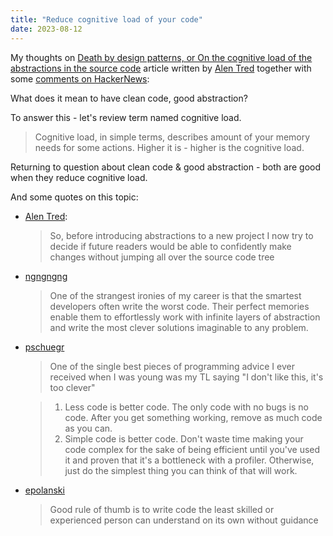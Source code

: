 ```yaml
---
title: "Reduce cognitive load of your code"
date: 2023-08-12
---
```


My thoughts on [Death by design patterns, or On the cognitive load of the abstractions in the source code](https://alentred.medium.com/cognitive-load-of-abstractions-in-the-source-code-20a889a106d4) article written by [Alen Tred](https://alentred.medium.com/) together with some [comments on HackerNews](https://news.ycombinator.com/item?id=36118093):

What does it mean to have clean code, good abstraction?

To answer this - let's review term named cognitive load.
> Cognitive load, in simple terms, describes amount of your memory needs for some actions. Higher it is - higher is the cognitive load.

Returning to question about clean code & good abstraction - both are good when they reduce cognitive load.

And some quotes on this topic:
- [Alen Tred](https://alentred.medium.com/cognitive-load-of-abstractions-in-the-source-code-20a889a106d4):
  > So, before introducing abstractions to a new project I now try to decide if future readers would be able to confidently make changes without jumping all over the source code tree
- [ngngngng](https://news.ycombinator.com/item?id=36118284)
  > One of the strangest ironies of my career is that the smartest developers often write the worst code. Their perfect memories enable them to effortlessly work with infinite layers of abstraction and write the most clever solutions imaginable to any problem.
- [	pschuegr](https://news.ycombinator.com/item?id=36119629)
  > One of the single best pieces of programming advice I ever received when I was young was my TL saying "I don't like this, it's too clever"
  
  > 1) Less code is better code. The only code with no bugs is no code. After you get something working, remove as much code as you can.
  > 2) Simple code is better code. Don't waste time making your code complex for the sake of being efficient until you've used it and proven that it's a bottleneck with a profiler. Otherwise, just do the simplest thing you can think of that will work.
- [epolanski](https://news.ycombinator.com/item?id=36118544)
  > Good rule of thumb is to write code the least skilled or experienced person can understand on its own without guidance
